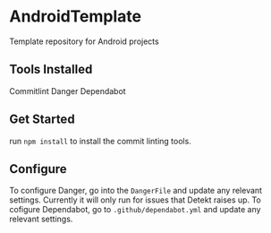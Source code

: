 # AndroidTemplate
Template repository for Android projects

## Tools Installed
Commitlint
Danger
Dependabot

## Get Started
run `npm install` to install the commit linting tools.

## Configure
To configure Danger, go into the `DangerFile` and update any relevant settings. Currently it will only run for issues that Detekt raises up.
To cofigure Dependabot, go to `.github/dependabot.yml` and update any relevant settings.